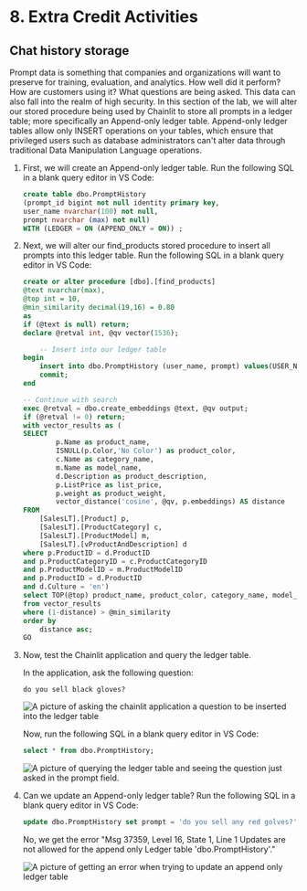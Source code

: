 # 8. Extra Credit Activities

## Chat history storage

Prompt data is something that companies and organizations will want to preserve for training, evaluation, and analytics. How well did it perform? How are customers using it? What questions are being asked. This data can also fall into the realm of high security. In this section of the lab, we will alter our stored procedure being used by Chainlit to store all prompts in a ledger table; more specifically an Append-only ledger table. Append-only ledger tables allow only INSERT operations on your tables, which ensure that privileged users such as database administrators can't alter data through traditional Data Manipulation Language operations.

1. First, we will create an Append-only ledger table. Run the following SQL in a blank query editor in VS Code:

    ```SQL
    create table dbo.PromptHistory
    (prompt_id bigint not null identity primary key,
    user_name nvarchar(100) not null,
    prompt nvarchar (max) not null)
    WITH (LEDGER = ON (APPEND_ONLY = ON)) ;
    ```

1. Next, we will alter our find_products stored procedure to insert all prompts into this ledger table. Run the following SQL in a blank query editor in VS Code:

    ```SQL
    create or alter procedure [dbo].[find_products]
    @text nvarchar(max),
    @top int = 10,
    @min_similarity decimal(19,16) = 0.80
    as
    if (@text is null) return;
    declare @retval int, @qv vector(1536);

        -- Insert into our ledger table
    begin
        insert into dbo.PromptHistory (user_name, prompt) values(USER_NAME(), @text);
        commit;
    end

    -- Continue with search
    exec @retval = dbo.create_embeddings @text, @qv output;
    if (@retval != 0) return;
    with vector_results as (
    SELECT 
            p.Name as product_name,
            ISNULL(p.Color,'No Color') as product_color,
            c.Name as category_name,
            m.Name as model_name,
            d.Description as product_description,
            p.ListPrice as list_price,
            p.weight as product_weight,
            vector_distance('cosine', @qv, p.embeddings) AS distance
    FROM
        [SalesLT].[Product] p,
        [SalesLT].[ProductCategory] c,
        [SalesLT].[ProductModel] m,
        [SalesLT].[vProductAndDescription] d
    where p.ProductID = d.ProductID
    and p.ProductCategoryID = c.ProductCategoryID
    and p.ProductModelID = m.ProductModelID
    and p.ProductID = d.ProductID
    and d.Culture = 'en')
    select TOP(@top) product_name, product_color, category_name, model_name, product_description, list_price, product_weight, distance
    from vector_results
    where (1-distance) > @min_similarity
    order by    
        distance asc;
    GO
    ```

1. Now, test the Chainlit application and query the ledger table. 

    In the application, ask the following question:

    ```TEXT
    do you sell black gloves?
    ```

    ![A picture of asking the chainlit application a question to be inserted into the ledger table](./media/Screenshot%202024-10-29%20at%209.18.19 AM.png)

    Now, run the following SQL in a blank query editor in VS Code:

    ```SQL
    select * from dbo.PromptHistory;
    ```

    ![A picture of querying the ledger table and seeing the question just asked in the prompt field.](./media/Screenshot%202024-10-29%20at%209.22.50 AM.png)

1. Can we update an Append-only ledger table? Run the following SQL in a blank query editor in VS Code:

    ```SQL
    update dbo.PromptHistory set prompt = 'do you sell any red golves?' where prompt_id = 1;
    ```

    No, we get the error "Msg 37359, Level 16, State 1, Line 1 Updates are not allowed for the append only Ledger table 'dbo.PromptHistory'."

    ![A picture of getting an error when trying to update an append only ledger table](./media/Screenshot%202024-10-29%20at%209.23.41 AM.png)
